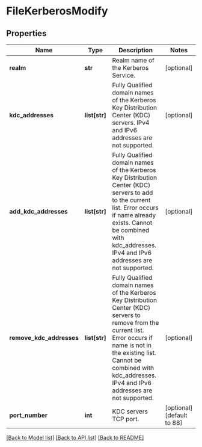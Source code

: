 # FileKerberosModify

## Properties
Name | Type | Description | Notes
------------ | ------------- | ------------- | -------------
**realm** | **str** | Realm name of the Kerberos Service. | [optional] 
**kdc_addresses** | **list[str]** | Fully Qualified domain names of the Kerberos Key Distribution Center (KDC) servers. IPv4 and IPv6 addresses are not supported. | [optional] 
**add_kdc_addresses** | **list[str]** | Fully Qualified domain names of the Kerberos Key Distribution Center (KDC) servers to add to the current list. Error occurs if name already exists. Cannot be combined with kdc_addresses. IPv4 and IPv6 addresses are not supported. | [optional] 
**remove_kdc_addresses** | **list[str]** | Fully Qualified domain names of the Kerberos Key Distribution Center (KDC) servers to remove from the current list. Error occurs if name is not in the existing list. Cannot be combined with kdc_addresses. IPv4 and IPv6 addresses are not supported. | [optional] 
**port_number** | **int** | KDC servers TCP port. | [optional] [default to 88]

[[Back to Model list]](../README.md#documentation-for-models) [[Back to API list]](../README.md#documentation-for-api-endpoints) [[Back to README]](../README.md)

